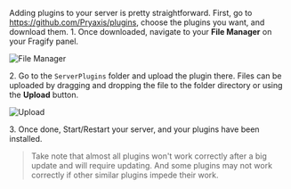 Adding plugins to your server is pretty straightforward. First, go to https://github.com/Pryaxis/plugins, choose the plugins you want, and download them.
1\. Once downloaded, navigate to your **File Manager** on your Fragify panel.

![File Manager](../images/file-manager.png)

2\. Go to the `ServerPlugins` folder and upload the plugin there.
Files can be uploaded by dragging and dropping the file to the folder directory or using the **Upload** button.

![Upload](../images/upload-server-plugins.png)

3\. Once done, Start/Restart your server, and your plugins have been installed.
 
> Take note that almost all plugins won't work correctly after a big update and will require updating. And some plugins may not work correctly if other similar plugins impede their work.